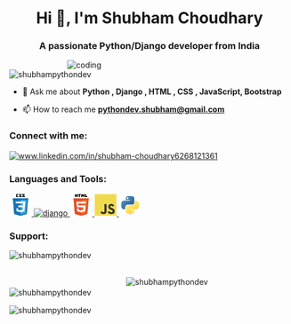 
<h1 align="center">Hi 👋, I'm Shubham Choudhary</h1>
<h3 align="center">A passionate Python/Django developer from India</h3>

<img align ="right" alt="coding" width="400" src="https://www.iihglobal.com/wp-content/uploads/2019/02/dcsad.gif">

<p align="left"> <img src="https://komarev.com/ghpvc/?username=shubhampythondev&label=Profile%20views&color=0e75b6&style=flat" alt="shubhampythondev" /> </p>

- 💬 Ask me about **Python , Django , HTML , CSS , JavaScript, Bootstrap**

- 📫 How to reach me **pythondev.shubham@gmail.com**

<h3 align="left">Connect with me:</h3>
<p align="left">
<a href="https://linkedin.com/in/www.linkedin.com/in/shubham-choudhary6268121361" target="blank"><img align="center" src="https://raw.githubusercontent.com/rahuldkjain/github-profile-readme-generator/master/src/images/icons/Social/linked-in-alt.svg" alt="www.linkedin.com/in/shubham-choudhary6268121361" height="30" width="40" /></a>
</p>

<h3 align="left">Languages and Tools:</h3>
<p align="left"> <a href="https://www.w3schools.com/css/" target="_blank" rel="noreferrer"> <img src="https://raw.githubusercontent.com/devicons/devicon/master/icons/css3/css3-original-wordmark.svg" alt="css3" width="40" height="40"/> </a> <a href="https://www.djangoproject.com/" target="_blank" rel="noreferrer"> <img src="https://cdn.worldvectorlogo.com/logos/django.svg" alt="django" width="40" height="40"/> </a> <a href="https://www.w3.org/html/" target="_blank" rel="noreferrer"> <img src="https://raw.githubusercontent.com/devicons/devicon/master/icons/html5/html5-original-wordmark.svg" alt="html5" width="40" height="40"/> </a> <a href="https://developer.mozilla.org/en-US/docs/Web/JavaScript" target="_blank" rel="noreferrer"> <img src="https://raw.githubusercontent.com/devicons/devicon/master/icons/javascript/javascript-original.svg" alt="javascript" width="40" height="40"/> </a> <a href="https://www.python.org" target="_blank" rel="noreferrer"> <img src="https://raw.githubusercontent.com/devicons/devicon/master/icons/python/python-original.svg" alt="python" width="40" height="40"/> </a> </p>

<h3 align="left">Support:</h3>
<p><a href="https://www.buymeacoffee.com/shubhampythondev"> <img align="left" src="https://cdn.buymeacoffee.com/buttons/v2/default-yellow.png" height="50" width="210" alt="shubhampythondev" /></a></p><br><br>

<p><img align="left" src="https://github-readme-stats.vercel.app/api/top-langs?username=shubhampythondev&show_icons=true&locale=en&layout=compact" alt="shubhampythondev" /></p>

<p>&nbsp;<img align="center" src="https://github-readme-stats.vercel.app/api?username=shubhampythondev&show_icons=true&locale=en" alt="shubhampythondev" /></p>

<p><img align="center" src="https://github-readme-streak-stats.herokuapp.com/?user=shubhampythondev&" alt="shubhampythondev" /></p>
